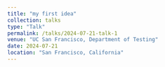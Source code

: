 ```yaml
---
title: "my first idea"
collection: talks
type: "Talk"
permalink: /talks/2024-07-21-talk-1
venue: "UC San Francisco, Department of Testing"
date: 2024-07-21
location: "San Francisco, California"
---
```



